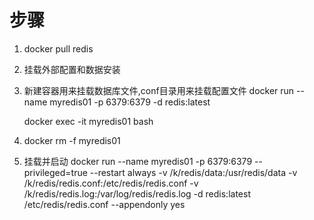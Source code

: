 <!--
 * @Author: liuZiHao Nero
 * @Github: https://github.com/nero90011
 * @E-mail: 601412402@qq.com
 * @Company: myself
 * @Date: 2020-03-12 21:29:07
 * @LastEditTime: 2020-04-18 11:20:22
 * @LastEditors: Do not edit
 * @Description: 
 -->

# 步骤
  
  1. docker pull redis
  2. 挂载外部配置和数据安装
  3. 新建容器用来挂载数据库文件,conf目录用来挂载配置文件
      docker run --name myredis01 -p 6379:6379 -d redis:latest

      docker exec -it myredis01 bash
  4. docker rm -f myredis01

  5. 挂载并启动
docker run --name myredis01 -p 6379:6379 --privileged=true --restart always -v /k/redis/data:/usr/redis/data -v /k/redis/redis.conf:/etc/redis/redis.conf -v /k/redis/redis.log:/var/log/redis/redis.log -d redis:latest /etc/redis/redis.conf --appendonly yes
